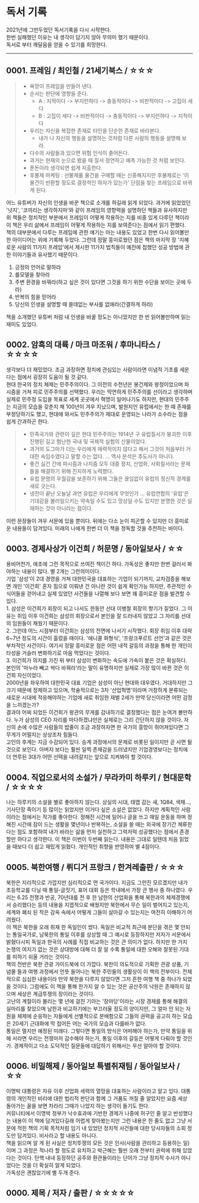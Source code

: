 # 독서 기록

2021년에 그만두었던 독서기록을 다시 시작한다.<br>
한번 실패했던 이유는 내 생각이 담기지 않아 무의미 했기 때문이다.<br>
독서로 부터 깨달음을 얻을 수 있기를 희망한다.

---

## 0001. 프레임 / 최인철 / 21세기북스 / ☆☆☆

> - 욕망이 프레임을 만들어 낸다.<br>
> - 순서는 판단에 영향을 준다.
>   * A : 지적이다 -> 부지런하다 -> 충동적이다 -> 비판적이다 -> 고집이 세다
>   * B : 고집이 세다 -> 비판적이다 -> 충동적이다 -> 부지런하다 -> 지적이다<br>
> - 우리는 자신을 복잡한 존재로 타인을 단순한 존재로 바라본다.
>   * 내가 나 자신의 행동을 설명하는 것처럼 다른 사람의 행동을 설명해 보라.
> - 다수의 사람들과 있으면 위험 인식이 줄어든다.
> - 과거는 현재의 눈으로 봤을 때 질서 정연하고 예측 가능한 것 처럼 보인다.
> - 푼돈이라 생각되면 쉽게 지출한다.
> - 후불제 마케팅 : 선불제롤 물건을 구매할 때는 신중해지지만 후불제로는 '이 물건이 반환할 정도로 결정적인 하자가 있는가' 단점을 찾는 프레임으로 바뀌게 된다.

어느 유튜버가 자신의 인생을 바꾼 책으로 소개를 하길래 읽게 되었다. 과거에 읽었었던 '넛지', '코끼리는 생각하지마'와 같이 프레임의 영향력을 설명하던 책들과 유사하지만 위 책들은 정치적인 부분에서 프레임이 어떻게 작용하는 지를 비중 있게 다루던 책이라 이 책은 우리 삶에서 프레임이 어떻게 작용하는 지를 보여준다는 점에서 읽기 편했다.<br>
책의 대부분에서 다루는 프레임에 관한 얘기는 아는 내용도 있었고 한번 다시 읽어볼만한 아이디어는 위에 기록해 두었다. 그런데 정말 흥미로웠던 점은 책의 마지막 장 '지혜로운 사람의 11가지 프레임'에서 제시한 11가지 법칙들이 예전에 접했던 성공 방법에 관한 이야기들과 유사했기 때문이다.<br>
1. 긍정의 언어로 말하라
2. 롤모델을 찾아라
3. 주변 환경을 바꿔라(하고 싶은 것이 있다면 그것을 하기 위한 수단을 보이는 곳에 두라)
4. 반복의 힘을 믿어라
5. 당신의 인생을 설명할 때 쓸데없는 부사를 없애라(간결하게 하라)<br>

책을 소개했던 유튜버 처럼 내 인생을 바꿀 정도는 아니었지만 한 번 읽어볼만하며 읽는 재미도 있었다.


## 0002. 암흑의 대륙 / 마크 마조워 / 후마니타스 / ☆☆☆☆

생각보다 더 재밌었다. 조금 과장하면 정치에 관심있는 사람이라면 이념적 기초를 세운다는 점에서 굉장히 도움이 될 것 같다.<br>
현대 한국의 정치 체제는 민주주의이다. 그 이전의 수천년은 봉건제와 왕정이었으며 파시즘을 거쳐 피로 민주주의를 선택했다. 우리는 막연하게 민주주의를 선이라고 생각하며 실제로 민주정 도입을 목표로 세계 곳곳에서 혁명이 일어나기도 하지만, 현대의 민주주는 지금의 모습을 갖춘지 채 100년이 겨우 지났으며, 발원지인 유럽에서는 한 때 존재를 부정당하기도 했고, 현대에 와서도 민주주의가 제대로 운영되는 나라가 소수라는 점을 쉽게 간과하곤 한다.<br>

> - 민족국가와 관련이 깊은 현대 민주주의는 1914년 구 유럽질서가 붕괴한 이후 진행된 길고 험난한 국내 및 국제적 실험의 산물이었다.<br>
> - 과거의 도그마가 더는 우리에게 매력적이지 않다고 해서 그것이 처음부터 거대한 속임수였다고 말할 수는 없다. ... 역사 분석은 추도사가 아니다.<br>
> - 좋건 싫건 간에 파시즘과 나치즘 모두 대중 정치, 산업화, 사회질서라는 문제들을 해결하기 위해 진지하게 노력했다.<br>
> - 유럽 문명의 우월감을 보존하기 위해 그들은 끊임없이 유럽의 정신적 경계를 새로 긋는다.<br>
> - 냉전이 끝난 오늘날 과연 유럽은 우리에게 무엇인가 ... 유럽연합의 '유럽'은 기대감을 불러일으키는 약속일 수도 있고 망상일 수도 있지만 분명한 것은 실재하는 것이 아니라는 점이다.

이런 문장들이 겨우 서문에 있을 뿐이다. 뒤에는 다소 눈이 피곤할 수 있지만 더 흥미로운 내용들이 담겨있다. 미래의 나에게 한번 더 이 책을 정독할 것을 추천하는 바이다.


## 0003. 경제사상가 이건희 / 허문명 / 동아일보사 / ☆☆

용비어천가, 애초에 그런 목적으로 쓰여진 책이긴 하다. 가독성은 좋지만 한번 걸러서 봐야하는 내용이 많다. 별 2개는 그런의미이다.<br>
기업 '삼성'이 2대 경영을 거쳐 대한민국을 대표하는 기업이 되기까지, 교차검증을 해보면 개인 '이건희' 혼자 힘으로 이뤄낸 건 아니란 것이 쉽게 확인가능 하지만, 주관적인 수식어들을 걷어내고 실제 있었던 사건들을 나열해 보다 보면 꽤 흥미로운 점을 발견할 수 있다.<br>
1\. 삼성은 이건희가 회장이 되고 나서도 한동안 선대 이병철 회장의 향기가 짙었다. 그 이유는 취임 이후 이건희는 삼성의 회장으로서 본인을 잘 드러내지 않았고 그 자리를 선대의 임원들이 채웠기 때문이다.<br>
2\. 그런데 어느 시점부터 이건희는 삼성의 전면에 나서기 시작했다. 회장 취임 이후 대략 6~7년 정도의 시간이 흘렀을 때이다. '애니콜 화형식', '프랑크푸르트 선언'과 같은 것은 부차적인 사건이다. 여기서 정말 흥미로운 점은 어떤 내적 갈등의 과정을 통해 한 개인이 타성을 거슬러 변화하기로 마음 먹었다는 것이다.<br>
3\. 이건희가 의지를 가진 뒤 부터 삼성이 변화하는 속도에 가속이 붙은 것은 확실하다. 본인의 '마누라 빼고 싹다 바꿔라'라는 말이 유명하지만 실제로 가장 많이 바뀐 것은 이건희 자신이었다.<br>
2000년을 좌우하여 대한민국 대표 기업은 삼성이 아닌 현대와 대우였다. 거대하지만 그 크기 때문에 정체하고 있으며, 학술적으로는 3차 '산업혁명'이라며 거창하게 분류되는 새로운 시대에 적응해야하는 기업에 새로 취임한 재벌 2세가 만약 당신이라면 어떤 감정을 느끼겠는가?<br>
결과야 어찌 되었든 이건희가 왕관의 무게를 감내하기로 결정했다는 점은 눈여겨 볼만하다. 누가 삼성의 CEO 자리를 마다하겠냐만은 실제로는 그리 간단하지 않을 것이다. 자신의 손에 수많은 사람들의 밥줄이 조금 과장하자면 한 국가의 흥망이 쥐어져있다면 그 무게가 어떨지는 상상조차 힘들다.<br>
고인의 후계는 지금 수감되어 있다. 승계 과정에서의 문제로 비롯된 일이지만 곧 사면 될 것으로 보인다. 아버지 보다는 훨씬 일찍 존재감을 드러냈지만 기업경영보다는 정치에 더 연루된 3대가 어떤 선택을 내려갈지는 앞으로 지켜봐야 할 것이다.


## 0004. 직업으로서의 소설가 / 무라카미 하루키 / 현대문학 / ☆☆☆☆

나는 하루키의 소설을 별로 좋아하지 않는다. 상실의 시대, 태엽 감는 새, 1Q84, 색채..., 기사단장 죽이기 등 많이는 읽었지만 이거다 싶은 소설은 없었다. 하지만 계획적인 사람이라는 점에서는 작가를 좋아한다. 정해진 시간에 일어나 글을 쓰고 매일 운동을 하며 정해진 시간에 잠이 드는 생활을 몇년이나 반복하는, 소설을 쓸 때는 외국에 장기간 체류한다는 점도 포함하여 내가 바라는 삶을 먼저 실천하고 그럭저럭 성공했다는 점에서 존경할만 하다고 생각한다.
이 책은 이번이 두번째 읽는다. 내용은 그대로 일텐데 처음 읽었을 때보다 더 쉽고 재밌게 읽혔다. 개인적인 취향을 반영하여 별 4점이다.


## 0005. 북한여행 / 뤼디거 프랑크 / 한겨레출판 / ☆☆☆

북한은 지리적으로 가깝지만 심리적으로 먼 국가이다. 지금도 그런진 모르겠지만 내가 초등학교를 다닐 때 통일-글짓기, 표어 대회 등은 학내에서 가장 큰 행사 중 하나였다. 우리는 6.25 전쟁과 반공, 70년대를 전 후 한 남한의 산업화을 통해 북한과의 체제경쟁에서 승리했다는 등의 내용을 지엽적으로 배웠지만 북한에서 무슨 일이 벌어지고 있는지, 세계와 폐쇠 된 작은 감옥 속에서 어떻게 그들이 살아갈 수 있는지는 여전히 이해하기 어려웠다.<br>
이 책은 북한을 오래 취재 한 독일인이 썼다. 독일은 비교적 최근에 분단을 겪은 몇 안되는 통일국가로, 남북한의 통일 이후를 상상할 때 그 예시로 등장하지만 저자가 서문에서 밝혔다시피 독일과 한국의 사례를 직접 비교하는 것은 큰 의미가 없다. 하지만 한 가지 논쟁의 여지가 없는 것은 상대방에 대해 더 잘 알 수록 통일에 대한 오해와 잘못된 기대를 피하기 쉬울 거라는 것이다.<br>
책의 전반은 북한 관광 가이드북에 더 가깝다. 북한이 의도적으로 기획한 관광 상품, 기념물 들과 여행 과정에서 언뜻 들어나는 북한 주민들의 생활상이 이 책의 전부이다. 전체적으로 심심한 내용이라 만약 북한을 다루지 않았다면 그저 흔한 여행 책 중 하나가 되었을 것이다. 그럼에도 이 책을 통해 한가지 알 수 있는 것은 공산주의 낙원은 존재하지 않으며 세상은 계급투쟁의 장이라는 것이다.<br>
고난의 계절이라 불리는 몇 년에 걸친 기아는 '장마당'이라는 시장 경제를 통해 해결의 실마리를 찾았으며 남한과 비교하기에는 부끄러울 정도의 양이지만, 그 얼마 안 되는 자원을 체제에 순응하는 자들에게 선별적으로 분배함으로 그들의 권력을 공고히 하는 모습은 20세기 근대화에 막 접어든 어는 국가의 모습과 다를바가 없다.<br>
통일은 멀지만 예정된 미래다. 그렇다면 통일의 방식은 어떠해야 하는가, 만약 통일을 위해 서라면 우리는 전쟁마저 감수해야 하는가, 통일 이후의 갈등은 어떻게 다뤄야 할 것인가. 경제적이고 다소 도덕적인 질문들에 대답하기 위해서는 우선 알아야 할 것이다.


## 0006. 비밀해제 / 동아일보 특별취재팀 / 동아일보사 / ☆☆

이명박 대통령은 자유 이후 산업화 세력의 열망을 대표하는 사람이라고 알고 있다. 대통령의 개인적인 비리에 대한 법리적 판단과 함께 그 거품도 꺼질 줄 알았지만 요즘 세상 돌아가는 꼴을 보면 차라리 그때가 나았지 하는 생각이 들기도 한다.<br>
커뮤니티에서 이명박 정부가 낙수효과에 기반한 경제가 나중에 허구인 줄 알고 반성했다는 내용이 이 책에 담겨있다길래 어렵게 찾아봤는지만 그런 내용은 한 줄도 없고 그냥 서문에 적힌 책의 기획 목적처럼 임기 내 있었던 정치적 사건들에 대한 당사자들의 소회 정도만 담겨있다. 비사라고 할 내용도 아니다.<br>
책을 읽으며 알 게 된 사실은 정치투쟁의 모든 것은 인사(사람을 관리하고 등용하는 일)이며 그 과정은 적나라 할 정도로 유치하고 박근혜는 훨씬 오래 전부터 권력에 취해 있었다는 것이다. 탄핵 내내 등장하던 공주와 환관들이라는 단어가 그냥 정치적 수사가 아니었다는 것을 더 확실히 알게 되었다.<br>
가독성은 괜찮았기에 별 두개 준다.


## 0000. 제목 / 저자 / 출판 / ☆☆☆☆☆



